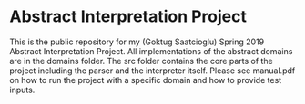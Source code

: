# Abstract Interpretation Project

This is the public repository for my (Goktug Saatcioglu) Spring 2019 Abstract Interpretation Project. All implementations of the abstract domains are in the domains folder. The src folder contains the core parts of the project including the parser and the interpreter itself. Please see manual.pdf on how to run the project with a specific domain and how to provide test inputs.